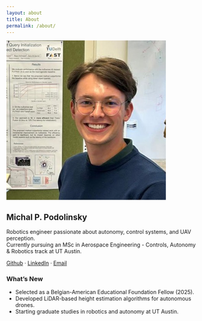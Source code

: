 ```yaml
---
layout: about
title: About
permalink: /about/
---
```


![Profile Picture](/assets/michal.jpg)

## Michal P. Podolinsky
Robotics engineer passionate about autonomy, control systems, and UAV perception.  
Currently pursuing an MSc in Aerospace Engineering - Controls, Autonomy & Robotics track at UT Austin.

[Github](https://github.com/mpodolinsky) · [LinkedIn](https://www.linkedin.com/in/mpodolinsky/) · [Email](mailto:michal.p.podolinsky@gmail.com)

### What’s New
- Selected as a Belgian-American Educational Foundation Fellow (2025).  
- Developed LiDAR-based height estimation algorithms for autonomous drones.  
- Starting graduate studies in robotics and autonomy at UT Austin.
